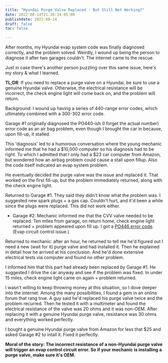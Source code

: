 ```yaml
---
title: "Hyundai Purge Valve Replaced - But Still Not Working?"
date: 2022-08-14T21:28:14-05:00
publishdate: 2022-08-14
draft: false
toc: false

---
```


After months, my Hyundai evap system code was finally diagnosed correctly, and the problem solved. Weirdly, I wound up being the person to diagnose it after two garages couldn't. The internet came to the rescue.

Just in case there's another person puzzling over this same issue, here's my story & what I learned. 

<strong>TL;DR</strong>: If you need to replace a purge valve on a Hyundai, be sure to use a genuine Hyundai valve. Otherwise, the electrical resistance will be incorrect, the check engine light will come back on, and the problem will return.

Background: I wound up having a series of 440-range error codes, which ultimately combined with a 300-302 error code.

Garage #1 originally diagnosed the PO440-ish (I forget the actual number) error code as an air bag problem, even though I brought the car in because, upon fill-up, it stalled. 

This 'diagnosis' led to a humorous conversation where the young mechanic informed me that he had a $10,000 computer so his diagnosis had to be right. To which I admitted that I only had a $23 car computer from Amazon, but wondered how an airbag problem could cause a stall upon fillup. Also the code itself indicated an evap system problem.

He eventually decided the purge valve was the issue and replaced it. That worked on the first fill-up, but the problem immediately returned, along with the check engine light.

Returned to Garage #1. They said they didn't know what the problem was. I suggested new spark plugs + a gas cap. Couldn't hurt, and it'd been a while since the plugs were replaced. This did not work either. 

* Garage #2: Mechanic informed me that the CVV valve needed to be replaced. Ten miles from garage, on return home, check engine light returned + problem appeared upon fill up. I got a <a href="https://repairpal.com/obd-ii-code-p0446" target="blank">PO446 error code</a>. (Evap circuit control issue.)

Returned to mechanic: after an hour, he returned to tell me he'd figured out I need a new (wait for it) purge valve and had installed it. Then he explained in detail how he arrived at his conclusion. And he'd done extensive electrical tests via computer and found no other problem.

I informed him that this part had already been replaced by Garage #1. He suggested I drive the car anyway and see if the problem was fixed. In under 15 miles, check engine light came on again + problem returned. 

I wasn't willing to keep throwing money at this situation, so I dove deeper into the internet. Among the many possibilities, I found a gem in an online forum that rang true. A guy said he'd replaced his purge valve twice and the problem recurred. Then he tested it with a multimeter and found the electrical resistance of the valve was 20 ohms and it was non-OEM. After replacing it with a genuine Hyundai purge valve, resistance was 30 ohms and everything worked perfectly. 

I bought a genuine Hyundai purge valve from Amazon for less that $25 and asked Garage #2 to intall it. Fixed it perfectly. 

<strong>Moral of the story: The incorrect resistance of a non-Hyundai purge valve will trigger an evap control circuit error. So if your mechanic is installing a purge valve, make sure it's OEM.</strong>
